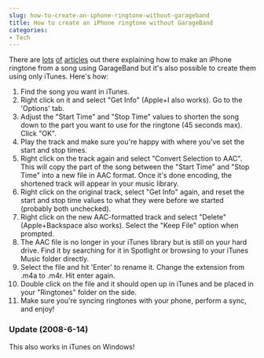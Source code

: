 ```yaml
---
slug: how-to-create-an-iphone-ringtone-without-garageband
title: How to create an iPhone ringtone without GarageBand
categories:
- Tech
---
```


There are [lots](http://support.apple.com/kb/HT1358) [of](http://www.ilounge.com/index.php/articles/comments/ten-step-guide-to-iphone-custom-ringtones-in-garageband-08/) [articles](http://lifehacker.com/software/how-to/create-custom-iphone-ringtones-the-free-and-apple-way-334073.php) out there explaining how to make an iPhone ringtone from a song using GarageBand but it's also possible to create them using only iTunes. Here's how:

 1. Find the song you want in iTunes.
 2. Right click on it and select "Get Info" (Apple+I also works). Go to the 'Options' tab.
 3. Adjust the "Start Time" and "Stop Time" values to shorten the song down to the part you want to use for the ringtone (45 seconds max). Click "OK".
 4. Play the track and make sure you're happy with where you've set the start and stop times.
 5. Right click on the track again and select "Convert Selection to AAC". This will copy the part of the song between the "Start Time" and "Stop Time" into a new file in AAC format. Once it's done encoding, the shortened track will appear in your music library.
 6. Right click on the original track, select "Get Info" again, and reset the start and stop time values to what they were before we started (probably both unchecked).
 7. Right click on the new AAC-formatted track and select "Delete" (Apple+Backspace also works). Select the "Keep File" option when prompted.
 8. The AAC file is no longer in your iTunes library but is still on your hard drive. Find it by searching for it in Spotlight or browsing to your iTunes Music folder directly.
 9. Select the file and hit 'Enter' to rename it. Change the extension from .m4a to .m4r. Hit enter again.
 10. Double click on the file and it should open up in iTunes and be placed in your "Ringtones" folder on the side.
 11. Make sure you're syncing ringtones with your phone, perform a sync, and enjoy!


### Update (2008-6-14)
This also works in iTunes on Windows!
